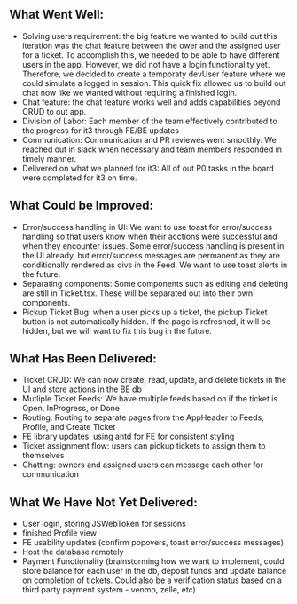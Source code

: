 ## What Went Well:

- Solving users requirement: the big feature we wanted to build out this iteration was the chat feature between the ower and the assigned user for a ticket. To accomplish this, we needed to be able to have different users in the app. However, we did not have a login functionality yet. Therefore, we decided to create a temporaty devUser feature where we could simulate a logged in session. This quick fix allowed us to build out chat now like we wanted without requiring a finished login.
- Chat feature: the chat feature works well and adds capabilities beyond CRUD to out app.
- Division of Labor: Each member of the team effectively contributed to the progress for it3 through FE/BE updates
- Communication: Communication and PR reviewes went smoothly. We reached out in slack when necessary and team members responded in timely manner.
- Delivered on what we planned for it3: All of out P0 tasks in the board were completed for it3 on time.

## What Could be Improved:

- Error/success handling in UI: We want to use toast for error/success handling so that users know when their acctions were successful and when they encounter issues. Some error/success handling is present in the UI already, but error/success messages are permanent as they are conditionally rendered as divs in the Feed. We want to use toast alerts in the future.
- Separating components: Some components such as editing and deleting are still in Ticket.tsx. These will be separated out into their own components.
- Pickup Ticket Bug: when a user picks up a ticket, the pickup Ticket button is not automatically hidden. If the page is refreshed, it will be hidden, but we will want to fix this bug in the future.

## What Has Been Delivered:

- Ticket CRUD: We can now create, read, update, and delete tickets in the UI and store actions in the BE db
- Mutliple Ticket Feeds: We have multiple feeds based on if the ticket is Open, InProgress, or Done
- Routing: Routing to separate pages from the AppHeader to Feeds, Profile, and Create Ticket
- FE library updates: using antd for FE for consistent styling
- Ticket assignment flow: users can pickup tickets to assign them to themselves
- Chatting: owners and assigned users can message each other for communication

## What We Have Not Yet Delivered:

- User login, storing JSWebToken for sessions
- finished Profile view
- FE usability updates (confirm popovers, toast error/success messages)
- Host the database remotely
- Payment Functionality (brainstorming how we want to implement, could store balance for each user in the db, deposit funds and update balance on completion of tickets. Could also be a verification status based on a third party payment system - venmo, zelle, etc)
